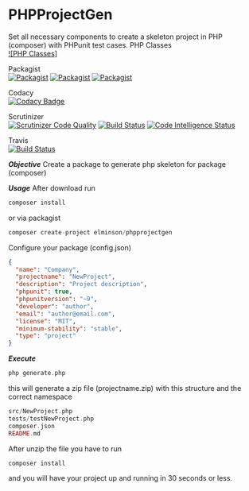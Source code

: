 # PHPProjectGen
Set all necessary components to create a skeleton project in PHP (composer) with PHPunit test cases.
PHP Classes <br>
[![PHP Classes]](https://www.phpclasses.org/package/10938-PHP-Generate-files-for-a-Composer-skeleton-project.html)


Packagist <br>
[![Packagist](https://img.shields.io/packagist/v/elminson/PHPProjectGen.svg)](https://packagist.org/packages/elminson/PHPProjectGen)
[![Packagist](https://img.shields.io/packagist/l/elminson/PHPProjectGen.svg)](https://packagist.org/packages/elminson/PHPProjectGen) 
[![Packagist](https://img.shields.io/packagist/dm/elminson/PHPProjectGen.svg)](https://packagist.org/packages/elminson/PHPProjectGen) 

Codacy<br>
[![Codacy Badge](https://api.codacy.com/project/badge/Grade/b2b0c7845281438bafdfce10445a7da5)](https://app.codacy.com/app/elminson/PHPProjectGen?utm_source=github.com&utm_medium=referral&utm_content=elminson/PHPProjectGen&utm_campaign=Badge_Grade_Dashboard)

Scrutinizer <br>
[![Scrutinizer Code Quality](https://scrutinizer-ci.com/g/elminson/PHPProjectGen/badges/quality-score.png?b=master)](https://scrutinizer-ci.com/g/elminson/PHPProjectGen/?branch=master)
[![Build Status](https://scrutinizer-ci.com/g/elminson/PHPProjectGen/badges/build.png?b=master)](https://scrutinizer-ci.com/g/elminson/PHPProjectGen/build-status/master)
[![Code Intelligence Status](https://scrutinizer-ci.com/g/elminson/PHPProjectGen/badges/code-intelligence.svg?b=master)](https://scrutinizer-ci.com/code-intelligence)

Travis <br>
[![Build Status](https://travis-ci.org/elminson/PHPProjectGen.svg?branch=master)](https://travis-ci.org/elminson/PHPProjectGen)

***Objective***
Create a package to generate php skeleton for package (composer) 

***Usage***
After download run 
```php
composer install
```
or via packagist
```php
composer create-project elminson/phpprojectgen
```

Configure your package (config.json)
```json 
{
  "name": "Company",
  "projectname": "NewProject",
  "description": "Project description",
  "phpunit": true,
  "phpunitversion": "~9",
  "developer": "author",
  "email": "author@email.com",
  "license": "MIT",
  "minimum-stability": "stable",
  "type": "project"
}
```

***Execute***
```php
php generate.php
```
this will generate a zip file (projectname.zip) with this structure and the correct namespace

```php
src/NewProject.php
tests/testNewProject.php
composer.json
README.md
```
After unzip the file you have to run
```php
composer install
```
and you will have your project up and running in 30 seconds or less.

